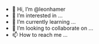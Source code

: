 - 👋 Hi, I’m @leonhamer
- 👀 I’m interested in ...
- 🌱 I’m currently learning ...
- 💞️ I’m looking to collaborate on ...
- 📫 How to reach me ...

<!---
leonhamer/leonhamer is a ✨ special ✨ repository because its `README.md` (this file) appears on your GitHub profile.
You can click the Preview link to take a look at your changes.
--->
